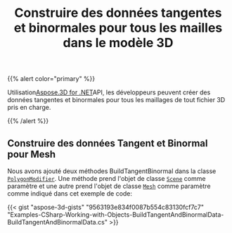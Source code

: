 ﻿---
title: Construire des données tangentes et binormales pour tous les mailles dans le modèle 3D
type: docs
weight: 10
url: /fr/net/build-tangent-and-binormal-data-for-all-meshes-in-3d-model/
description: En utilisant Aspose.3D for .NET API, les développeurs peuvent créer des données tangentes et binormales pour tous les maillages de tout fichier 3D pris en charge.
---
{{% alert color="primary" %}}

Utilisation[Aspose.3D for .NET](http://products.aspose.com/3d/net)API, les développeurs peuvent créer des données tangentes et binormales pour tous les maillages de tout fichier 3D pris en charge.

{{% /alert %}}
## **Construire des données Tangent et Binormal pour Mesh**
Nous avons ajouté deux méthodes BuildTangentBinormal dans la classe [`PolygonModifier`](https://reference.aspose.com/3d/net/aspose.threed.entities/polygonmodifier). Une méthode prend l'objet de classe [`Scene`](https://reference.aspose.com/3d/net/aspose.threed/scene) comme paramètre et une autre prend l'objet de classe [`Mesh`](https://reference.aspose.com/3d/net/aspose.threed.entities/mesh) comme paramètre comme indiqué dans cet exemple de code:

{{< gist "aspose-3d-gists" "9563193e834f0087b554c83130fcf7c7" "Examples-CSharp-Working-with-Objects-BuildTangentAndBinormalData-BuildTangentAndBinormalData.cs" >}}
